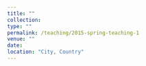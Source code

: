 ```yaml
---
title: ""
collection: 
type: ""
permalink: /teaching/2015-spring-teaching-1
venue: ""
date: 
location: "City, Country"
---
```



